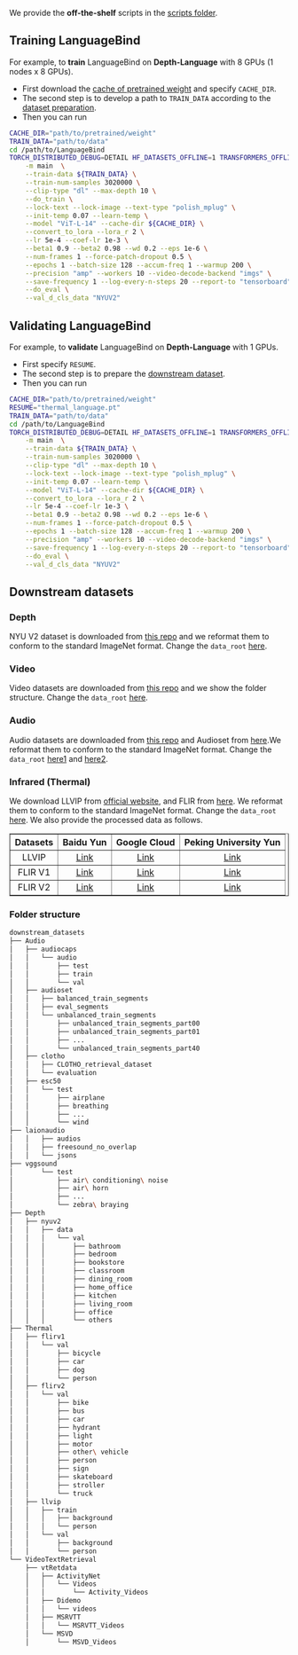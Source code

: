 We provide the **off-the-shelf** scripts in the [scripts folder](scripts).

## Training LanguageBind 

For example, to **train** LanguageBind on **Depth-Language** with 8 GPUs (1 nodes x 8 GPUs).
* First download the [cache of pretrained weight](https://github.com/PKU-YuanGroup/LanguageBind#-model-zoo) and specify ```CACHE_DIR```.
* The second step is to develop a path to ```TRAIN_DATA``` according to the [dataset preparation](https://github.com/PKU-YuanGroup/LanguageBind#-vidal-10m).
* Then you can run

```bash
CACHE_DIR="path/to/pretrained/weight"
TRAIN_DATA="path/to/data"
cd /path/to/LanguageBind
TORCH_DISTRIBUTED_DEBUG=DETAIL HF_DATASETS_OFFLINE=1 TRANSFORMERS_OFFLINE=1 torchrun --nnodes=1 --nproc_per_node 8 \
    -m main  \
    --train-data ${TRAIN_DATA} \
    --train-num-samples 3020000 \
    --clip-type "dl" --max-depth 10 \
    --do_train \
    --lock-text --lock-image --text-type "polish_mplug" \
    --init-temp 0.07 --learn-temp \
    --model "ViT-L-14" --cache-dir ${CACHE_DIR} \
    --convert_to_lora --lora_r 2 \
    --lr 5e-4 --coef-lr 1e-3 \
    --beta1 0.9 --beta2 0.98 --wd 0.2 --eps 1e-6 \
    --num-frames 1 --force-patch-dropout 0.5 \
    --epochs 1 --batch-size 128 --accum-freq 1 --warmup 200 \
    --precision "amp" --workers 10 --video-decode-backend "imgs" \
    --save-frequency 1 --log-every-n-steps 20 --report-to "tensorboard" --resume "latest" \
    --do_eval \
    --val_d_cls_data "NYUV2"
```


## Validating LanguageBind 

For example, to **validate** LanguageBind on **Depth-Language** with 1 GPUs.
* First specify ```RESUME```.
* The second step is to prepare the [downstream dataset](https://github.com/PKU-YuanGroup/LanguageBind/blob/main/TRAIN_AND_VALIDATE.md#downstream-datasets).
* Then you can run

```bash
CACHE_DIR="path/to/pretrained/weight"
RESUME="thermal_language.pt"
TRAIN_DATA="path/to/data"
cd /path/to/LanguageBind
TORCH_DISTRIBUTED_DEBUG=DETAIL HF_DATASETS_OFFLINE=1 TRANSFORMERS_OFFLINE=1 torchrun --nproc_per_node 1 \
    -m main  \
    --train-data ${TRAIN_DATA} \
    --train-num-samples 3020000 \
    --clip-type "dl" --max-depth 10 \
    --lock-text --lock-image --text-type "polish_mplug" \
    --init-temp 0.07 --learn-temp \
    --model "ViT-L-14" --cache-dir ${CACHE_DIR} \
    --convert_to_lora --lora_r 2 \
    --lr 5e-4 --coef-lr 1e-3 \
    --beta1 0.9 --beta2 0.98 --wd 0.2 --eps 1e-6 \
    --num-frames 1 --force-patch-dropout 0.5 \
    --epochs 1 --batch-size 128 --accum-freq 1 --warmup 200 \
    --precision "amp" --workers 10 --video-decode-backend "imgs" \
    --save-frequency 1 --log-every-n-steps 20 --report-to "tensorboard" --resume ${RESUME} \
    --do_eval \
    --val_d_cls_data "NYUV2"
```

## Downstream datasets

### Depth
NYU V2 dataset is downloaded from [this repo](https://github.com/TUI-NICR/nicr-scene-analysis-datasets/tree/main/nicr_scene_analysis_datasets/datasets/nyuv2) and we reformat them to conform to the standard ImageNet format. Change the ```data_root``` [here](https://github.com/PKU-YuanGroup/LanguageBind/blob/main/data/build_datasets.py#L192).

### Video
Video datasets are downloaded from [this repo](https://github.com/jpthu17/HBI) and we show the folder structure. Change the ```data_root``` [here](https://github.com/PKU-YuanGroup/LanguageBind/blob/main/data/build_datasets.py#L74).

### Audio
Audio datasets are downloaded from [this repo](https://github.com/OFA-Sys/ONE-PEACE/blob/main/datasets.md#audio) and Audioset from [here](https://github.com/qiuqiangkong/audioset_tagging_cnn#1-download-dataset).We reformat them to conform to the standard ImageNet format. Change the ```data_root``` [here1](https://github.com/PKU-YuanGroup/LanguageBind/blob/main/data/build_datasets.py#L144) and [here2](https://github.com/PKU-YuanGroup/LanguageBind/blob/main/data/build_datasets.py#L159).

### Infrared (Thermal)
We download LLVIP from [official website](https://bupt-ai-cz.github.io/LLVIP/), and FLIR from [here](https://www.flir.com/oem/adas/adas-dataset-form/). We reformat them to conform to the standard ImageNet format. Change the ```data_root``` [here](https://github.com/PKU-YuanGroup/LanguageBind/blob/main/data/build_datasets.py#L24). We also provide the processed data as follows.

<div align="center">
<table border="1" width="100%">
    <tr align="center">
        <th>Datasets</th><th>Baidu Yun</th><th>Google Cloud</th><th>Peking University Yun</th>
    </tr>
    <tr align="center">
        <td>LLVIP</td><td><a href="https://pan.baidu.com/s/15HPVr016F7eO9005NDRJTg?pwd=46fh">Link</a></td><td><a href="https://drive.google.com/file/d/1RfKNR8q6dHiAHB4OlYecnkUSx-ghLuEO/view?usp=drive_link">Link</a></td><td><a href="https://disk.pku.edu.cn:443/link/30D592EA37AC7C411264801A74994376">Link</a></td>
    </tr>
    <tr align="center">
        <td>FLIR V1</td><td><a href="https://pan.baidu.com/s/1ZDSo5VPxJ4SA7wS_rNk0uQ?pwd=l491">Link</a></td><td><a href="https://drive.google.com/file/d/1CezCLJ4GUfPMFimitPfK40OV2j2Kr8t8/view?usp=drive_link">Link</a></td><td><a href="https://disk.pku.edu.cn:443/link/AD89D6ADE2CAC2407B00650870CBBDEC">Link</a></td>
    </tr>
    <tr align="center">
        <td>FLIR V2</td><td><a href="https://pan.baidu.com/s/16xdr2aQkHo3zJ4KbaTmO3Q?pwd=tj9f">Link</a></td><td><a href="https://drive.google.com/file/d/1Z2ThG5QH-9biFI2-Z8k2fBKSA6Nrees6/view?usp=drive_link">Link</a></td><td><a href="https://disk.pku.edu.cn:443/link/E06C010970B0ED51926700D2F7A21EA8">Link</a></td>
    </tr>
</table>
</div>

### Folder structure
```bash
downstream_datasets
├── Audio
│   ├── audiocaps
│   │   └── audio
│   │       ├── test
│   │       ├── train
│   │       └── val
│   ├── audioset
│   │   ├── balanced_train_segments
│   │   ├── eval_segments
│   │   └── unbalanced_train_segments
│   │       ├── unbalanced_train_segments_part00
│   │       ├── unbalanced_train_segments_part01
│   │       ├── ...
│   │       └── unbalanced_train_segments_part40
│   ├── clotho
│   │   ├── CLOTHO_retrieval_dataset
│   │   └── evaluation
│   ├── esc50
│   │   └── test
│   │       ├── airplane
│   │       ├── breathing
│   │       ├── ...
│   │       └── wind
├── laionaudio
│   │   ├── audios
│   │   ├── freesound_no_overlap
│   │   └── jsons
├── vggsound
│       └── test
│           ├── air\ conditioning\ noise
│           ├── air\ horn
│           ├── ...
│           └── zebra\ braying
├── Depth
│   ├── nyuv2
│   │   ├── data
│   │   │   └── val
│   │   │       ├── bathroom
│   │   │       ├── bedroom
│   │   │       ├── bookstore
│   │   │       ├── classroom
│   │   │       ├── dining_room
│   │   │       ├── home_office
│   │   │       ├── kitchen
│   │   │       ├── living_room
│   │   │       ├── office
│   │   │       └── others
├── Thermal
│   ├── flirv1
│   │   └── val
│   │       ├── bicycle
│   │       ├── car
│   │       ├── dog
│   │       └── person
│   ├── flirv2
│   │   └── val
│   │       ├── bike
│   │       ├── bus
│   │       ├── car
│   │       ├── hydrant
│   │       ├── light
│   │       ├── motor
│   │       ├── other\ vehicle
│   │       ├── person
│   │       ├── sign
│   │       ├── skateboard
│   │       ├── stroller
│   │       └── truck
│   ├── llvip
│   │   ├── train
│   │   │   ├── background
│   │   │   └── person
│   │   └── val
│   │       ├── background
│   │       └── person
└── VideoTextRetrieval
    ├── vtRetdata
    │   ├── ActivityNet
    │   │   └── Videos
    │   │       └── Activity_Videos
    │   ├── Didemo
    │   │   └── videos
    │   ├── MSRVTT
    │   │   └── MSRVTT_Videos
    │   └── MSVD
    │       └── MSVD_Videos
```

